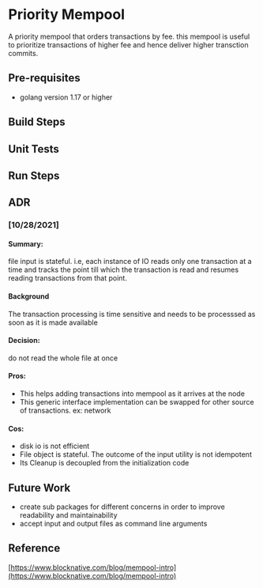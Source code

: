 # Priority Mempool
A priority mempool that orders transactions by fee. this mempool is useful to prioritize transactions of higher fee and hence deliver higher transction commits.


## Pre-requisites
- golang version 1.17 or higher


## Build Steps

## Unit Tests


## Run Steps

## ADR
### [10/28/2021] 
#### Summary: 
file input is stateful. i.e, each instance of IO reads only one transaction at a time and tracks the point till which the transaction is read and resumes reading transactions from that point. 
#### Background
The transaction processing is time sensitive and needs to be processsed as soon as it is made available
#### Decision: 
do not read the whole file at once
#### Pros: 
- This helps adding transactions into mempool as it arrives at the node
- This generic interface implementation can be swapped for other source of transactions. ex: network
#### Cos: 
- disk io is not efficient
- File object is stateful. The outcome of the input utility is not idempotent
- Its Cleanup is decoupled from the initialization code


## Future Work
 - create sub packages for different concerns in order to improve readability and maintainability
 - accept input and output files as command line arguments


## Reference
 [https://www.blocknative.com/blog/mempool-intro](https://www.blocknative.com/blog/mempool-intro)

